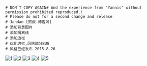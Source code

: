 ``` stylus

# DON`T COPY AGAIN# And the experience from "Yannis" without permission prohibited reproduced.!
# Please do not for a second change and release
# Jandan [煎蛋-博客风]
# 添加背景图片
# 添加隔离线
# 添加边栏
# 优化边栏,风格部分BUG
# 风格已经发布 2015-8-26

```


![1]
![2]
![3]
![4]
![5]


  [1]:https://raw.githubusercontent.com/yannisme/styles/%E6%95%88%E6%9E%9C%E5%9B%BE%26%E5%9B%BE%E7%89%87/Yannis.1!%20-%20Powered%20by%20Discuz!.png
  [2]:https://raw.githubusercontent.com/yannisme/styles/%E6%95%88%E6%9E%9C%E5%9B%BE%26%E5%9B%BE%E7%89%87/%E5%BB%BA%E7%AB%99%E7%BB%8F%E9%AA%8C%20-%20Yannis.!%20-%20Powered%20by%20Discuz!.png
  [3]:https://raw.githubusercontent.com/yannisme/styles/%E6%95%88%E6%9E%9C%E5%9B%BE%26%E5%9B%BE%E7%89%87/%E7%BB%99%E4%BD%A0%E5%B8%96%E5%AD%90%E9%A1%BA%E5%BA%8F%E6%8D%A2%E4%B8%AA%E5%A5%BD%E7%9C%8B%E7%9A%84%E5%90%8D%E7%A7%B0%20-%20%E5%BB%BA%E7%AB%99%E7%BB%8F%E9%AA%8C%20-%20Discuz!%20Board%20-%20Powered%20by%20Discuz!.png
  [4]:https://raw.githubusercontent.com/yannisme/styles/%E6%95%88%E6%9E%9C%E5%9B%BE%26%E5%9B%BE%E7%89%87/Jandan%20%5B%E7%85%8E%E8%9B%8B-%E5%8D%9A%E5%AE%A2%E9%A3%8E%5D%20%E9%A3%8E%E6%A0%BC%E9%80%9A%E7%9F%A5%20-%20%E7%AB%99%E9%95%BF%E4%BA%A4%E6%B5%81%20-%20Yannis.!%20-%20Powered%20by%20Discuz!.png
  [5]:https://raw.githubusercontent.com/yannisme/styles/%E6%95%88%E6%9E%9C%E5%9B%BE%26%E5%9B%BE%E7%89%87/23f7e5b9baa03ab2.png
